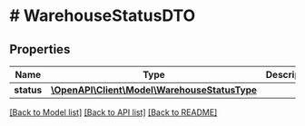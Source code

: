 # # WarehouseStatusDTO

## Properties

Name | Type | Description | Notes
------------ | ------------- | ------------- | -------------
**status** | [**\OpenAPI\Client\Model\WarehouseStatusType**](WarehouseStatusType.md) |  |

[[Back to Model list]](../../README.md#models) [[Back to API list]](../../README.md#endpoints) [[Back to README]](../../README.md)
